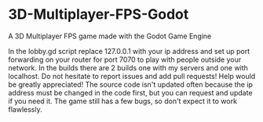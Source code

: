 # 3D-Multiplayer-FPS-Godot
A 3D Multiplayer FPS game made with the Godot Game Engine

In the lobby.gd script replace 127.0.0.1 with your ip address and set up port forwarding on your router for port 7070 to play with people outside your network. In the builds there are 2 builds one with my servers and one with localhost. Do not hesitate to report issues and add pull requests! Help would be greatly appreciated! The source code isn't updated often because the ip address must be changed in the code first, but you can request and update if you need it. The game still has a few bugs, so don't expect it to work flawlessly.

